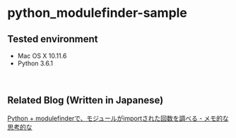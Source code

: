 # python_modulefinder-sample

## Tested environment

- Mac OS X 10.11.6
- Python 3.6.1

　  
## Related Blog (Written in Japanese)

[Python + modulefinderで、モジュールがimportされた回数を調べる - メモ的な思考的な](http://thinkami.hatenablog.com/entry/2017/04/06/201357)